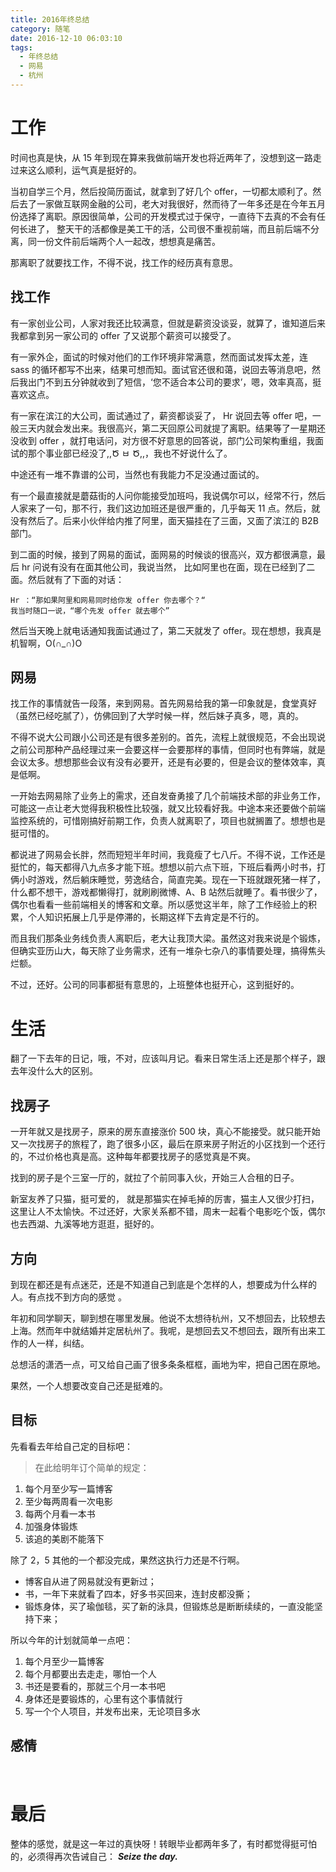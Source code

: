```yaml
---
title: 2016年终总结
category: 随笔
date: 2016-12-10 06:03:10
tags:
  - 年终总结
  - 网易
  - 杭州
---
```


# 工作

时间也真是快，从 15 年到现在算来我做前端开发也将近两年了，没想到这一路走过来这么顺利，运气真是挺好的。

当初自学三个月，然后投简历面试，就拿到了好几个 offer，一切都太顺利了。然后去了一家做互联网金融的公司，老大对我很好，然而待了一年多还是在今年五月份选择了离职。原因很简单，公司的开发模式过于保守，一直待下去真的不会有任何长进了， 整天干的活都像是美工干的活，公司很不重视前端，而且前后端不分离，同一份文件前后端两个人一起改，想想真是痛苦。

那离职了就要找工作，不得不说，找工作的经历真有意思。

## 找工作

有一家创业公司，人家对我还比较满意，但就是薪资没谈妥，就算了，谁知道后来我都拿到另一家公司的 offer 了又说那个薪资可以接受了。

有一家外企，面试的时候对他们的工作环境非常满意，然而面试发挥太差，连 sass 的循环都写不出来，结果可想而知。面试官还很和蔼，说回去等消息吧，然后我出门不到五分钟就收到了短信，‘您不适合本公司的要求’，嗯，效率真高，挺喜欢这点。

有一家在滨江的大公司，面试通过了，薪资都谈妥了， Hr 说回去等 offer 吧，一般三天内就会发出来。我很高兴，第二天回原公司就提了离职。结果等了一星期还没收到 offer ，就打电话问，对方很不好意思的回答说，部门公司架构重组，我面试的那个事业部已经没了,,Ծ ㅂ Ծ,,，我也不好说什么了。

中途还有一堆不靠谱的公司，当然也有我能力不足没通过面试的。

有一个最直接就是蘑菇街的人问你能接受加班吗，我说偶尔可以，经常不行，然后人家来了一句，那不行，我们这边加班还是很严重的，几乎每天 11 点。然后，就没有然后了。后来小伙伴给内推了阿里，面天猫挂在了三面，又面了滨江的 B2B 部门。

到二面的时候，接到了网易的面试，面网易的时候谈的很高兴，双方都很满意，最后 hr 问说有没有在面其他公司，我说当然， 比如阿里也在面，现在已经到了二面。然后就有了下面的对话：

    Hr ：“那如果阿里和网易同时给你发 offer 你去哪个？“
    我当时随口一说，“哪个先发 offer 就去哪个”

然后当天晚上就电话通知我面试通过了，第二天就发了 offer。现在想想，我真是机智啊，O(∩_∩)O

## 网易

找工作的事情就告一段落，来到网易。首先网易给我的第一印象就是，食堂真好（虽然已经吃腻了），仿佛回到了大学时候一样，然后妹子真多，嗯，真的。

不得不说大公司跟小公司还是有很多差别的。首先，流程上就很规范，不会出现说之前公司那种产品经理过来一会要这样一会要那样的事情，但同时也有弊端，就是会议太多。想想那些会议有没有必要开，还是有必要的，但是会议的整体效率，真是低啊。

<!--more-->

一开始去网易除了业务上的需求，还自发奋勇接了几个前端技术部的非业务工作，可能这一点让老大觉得我积极性比较强，就又比较看好我。中途本来还要做个前端监控系统的，可惜刚搞好前期工作，负责人就离职了，项目也就搁置了。想想也是挺可惜的。

都说进了网易会长胖，然而短短半年时间，我竟瘦了七八斤。不得不说，工作还是挺忙的，每天都得八九点多才能下班。想想以前六点下班，下班后看两小时书，打俩小时游戏，然后躺床睡觉，劳逸结合，简直完美。现在一下班就跟死猪一样了，什么都不想干，游戏都懒得打，就刷刷微博、A、B 站然后就睡了。看书很少了，偶尔也看看一些前端相关的博客和文章。所以感觉这半年，除了工作经验上的积累，个人知识拓展上几乎是停滞的，长期这样下去肯定是不行的。

而且我们那条业务线负责人离职后，老大让我顶大梁。虽然这对我来说是个锻炼，但确实亚历山大，每天除了业务需求，还有一堆杂七杂八的事情要处理，搞得焦头烂额。

不过，还好。公司的同事都挺有意思的，上班整体也挺开心，这到挺好的。

# 生活

翻了一下去年的日记，哦，不对，应该叫月记。看来日常生活上还是那个样子，跟去年没什么大的区别。

## 找房子

一开年就又是找房子，原来的房东直接涨价 500 块，真心不能接受。就只能开始又一次找房子的旅程了，跑了很多小区，最后在原来房子附近的小区找到一个还行的，不过价格也真是高。这种每年都要找房子的感觉真是不爽。

找到的房子是个三室一厅的，就拉了个前同事入伙，开始三人合租的日子。

新室友养了只猫，挺可爱的， 就是那猫实在掉毛掉的厉害，猫主人又很少打扫，这里让人不太愉快。不过还好，大家关系都不错，周末一起看个电影吃个饭，偶尔也去西湖、九溪等地方逛逛，挺好的。

## 方向

到现在都还是有点迷茫，还是不知道自己到底是个怎样的人，想要成为什么样的人。有点找不到方向的感觉 。

年初和同学聊天，聊到想在哪里发展。他说不太想待杭州，又不想回去，比较想去上海。然而年中就结婚并定居杭州了。我呢，是想回去又不想回去，跟所有出来工作的人一样，纠结。

总想活的潇洒一点，可又给自己画了很多条条框框，画地为牢，把自己困在原地。

果然，一个人想要改变自己还是挺难的。

## 目标

先看看去年给自己定的目标吧：

> 在此给明年订个简单的规定：

1. 每个月至少写一篇博客
2. 至少每两周看一次电影
3. 每两个月看一本书
4. 加强身体锻炼
5. 该追的美剧不能落下

除了 2，5 其他的一个都没完成，果然这执行力还是不行啊。

- 博客自从进了网易就没有更新过；
- 书，一年下来就看了四本，好多书买回来，连封皮都没撕；
- 锻炼身体，买了瑜伽毯，买了新的泳具，但锻炼总是断断续续的，一直没能坚持下来；

所以今年的计划就简单一点吧：

1. 每个月至少一篇博客
2. 每个月都要出去走走，哪怕一个人
3. 书还是要看的，那就三个月一本书吧
4. 身体还是要锻炼的，心里有这个事情就行
5. 写一个个人项目，并发布出来，无论项目多水

## 感情

<div style="opacity:0">→←</div>

# 最后

整体的感觉，就是这一年过的真快呀！转眼毕业都两年多了，有时都觉得挺可怕的，必须得再次告诫自己：
**_Seize the day._**
